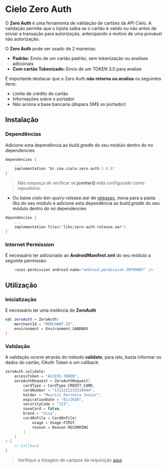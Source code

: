 # Cielo Zero Auth

O **Zero Auth** é uma ferramenta de validação de cartões da API Cielo. A validação permite que o lojista saiba se o cartão é valido ou não antes de enviar a transação para autorização, antecipando o motivo de uma provável não autorização.

O **Zero Auth** pode ser usado de 2 maneiras:

- **Padrão:** Envio de um cartão padrão, sem tokenização ou analises adicionais
- **Com cartão Tokenizado:** Envio de um TOKEN 3.0 para analise

É importante destacar que o Zero Auth **não retorna ou analisa** os seguintes itens:

- Limite de crédito do cartão
- Informações sobre o portador
- Não aciona a base bancaria (dispara SMS so portador)

## Instalação

### Dependências

Adicione esta dependência ao *build.gradle* do seu módulo dentro do nó dependencies 

```kotlin
dependencies {
    ...
    implementation 'br.com.cielo:zero-auth:1.0.0'
}
```

> Não esqueça de verificar se **jcenter()** está configurado como repositório.

- Ou baixe *cielo-bin-query-release.aar* de [releases](https://github.com/DeveloperCielo/zero-auth/releases), mova para a pasta libs do seu módulo e adicione esta dependência ao *build.gradle* do seu módulo dentro do nó dependencies

```kotlin
dependencies {
    ...
    implementation files('libs/zero-auth-release.aar')
}
```

### Internet Permission

É necessário ter adicionado ao **AndroidManifest.xml** do seu módulo a seguinte permissão:

```kotlin
    <uses-permission android:name="android.permission.INTERNET" />
```

## Utilização

### Inicialização

É necessário ter uma instância de **ZeroAuth**

```kotlin
val zeroAuth = ZeroAuth(
    merchantId = "MERCHANT-ID",
    environment = Environment.SANDBOX
)
```

### Validação

A validação ocorre através do método **validate**, para isto, basta informar os dados do cartão, OAuth Token e um callback:

```kotlin
zeroAuth.validate(
    accessToken = "ACCESS-TOKEN",
    zeroAuthRequest = ZeroAuthRequest(
        cardType = CardType.CREDIT_CARD,
        cardNumber = "1111222233334444",
        holder = "Maurici Ferreira Junior",
        expirationDate = "01/2030",
        securityCode = "123",
        saveCard = false,
        brand = "Visa",
        cardOnFile = CardOnFile(
            usage = Usage.FIRST,
            reason = Reason.RECURRING
        )
    )
) {
    // Callback
}
```

> Verifique a listagem de campos da requisição [aqui](https://developercielo.github.io/manual/cielo-ecommerce#requisi%C3%A7%C3%A3o222).